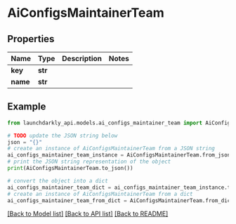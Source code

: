 # AiConfigsMaintainerTeam


## Properties

Name | Type | Description | Notes
------------ | ------------- | ------------- | -------------
**key** | **str** |  | 
**name** | **str** |  | 

## Example

```python
from launchdarkly_api.models.ai_configs_maintainer_team import AiConfigsMaintainerTeam

# TODO update the JSON string below
json = "{}"
# create an instance of AiConfigsMaintainerTeam from a JSON string
ai_configs_maintainer_team_instance = AiConfigsMaintainerTeam.from_json(json)
# print the JSON string representation of the object
print(AiConfigsMaintainerTeam.to_json())

# convert the object into a dict
ai_configs_maintainer_team_dict = ai_configs_maintainer_team_instance.to_dict()
# create an instance of AiConfigsMaintainerTeam from a dict
ai_configs_maintainer_team_from_dict = AiConfigsMaintainerTeam.from_dict(ai_configs_maintainer_team_dict)
```
[[Back to Model list]](../README.md#documentation-for-models) [[Back to API list]](../README.md#documentation-for-api-endpoints) [[Back to README]](../README.md)


